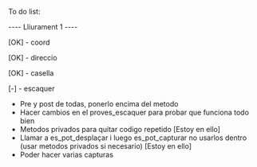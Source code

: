 To do list:

---- Lliurament 1 ----

[OK] - coord

[OK] - direccio

[OK] - casella

[-] - escaquer
- Pre y post de todas, ponerlo encima del metodo
- Hacer cambios en el proves_escaquer para probar que funciona todo bien
- Metodos privados para quitar codigo repetido [Estoy en ello]
- Llamar a es_pot_desplaçar i luego es_pot_capturar no usarlos dentro (usar metodos privados si necesario) [Estoy en ello]
- Poder hacer varias capturas
